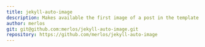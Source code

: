 ```yaml
---
title: jekyll-auto-image
description: Makes available the first image of a post in the template
author: merlos
git: git@github.com:merlos/jekyll-auto-image.git
repository: https://github.com/merlos/jekyll-auto-image
---
```

